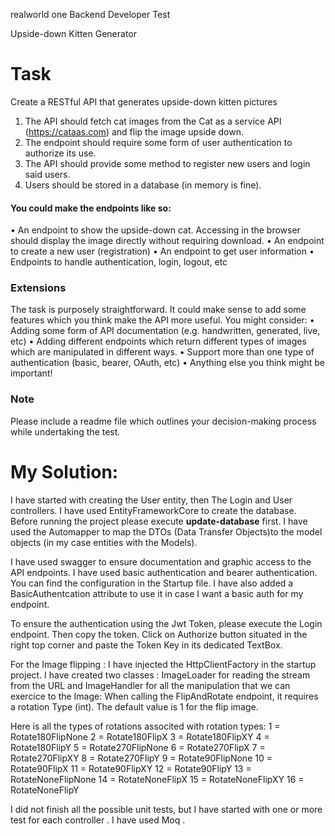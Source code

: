 realworld one Backend Developer Test

Upside-down Kitten Generator

# Task

Create a RESTful API that generates upside-down kitten pictures

1. The API should fetch cat images from the Cat as a service API (https://cataas.com) and flip the image upside down.
2. The endpoint should require some form of user authentication to authorize its use.
3. The API should provide some method to register new users and login said users.
4. Users should be stored in a database (in memory is fine).

#### You could make the endpoints like so:

• An endpoint to show the upside-down cat. Accessing in the browser should display the image directly without requiring download.
• An endpoint to create a new user (registration)
• An endpoint to get user information
• Endpoints to handle authentication, login, logout, etc

### Extensions

The task is purposely straightforward. It could make sense to add some features which you think make the API more useful. You might consider:
• Adding some form of API documentation (e.g. handwritten, generated, live, etc)
• Adding different endpoints which return different types of images which are manipulated in different ways.
• Support more than one type of authentication (basic, bearer, OAuth, etc)
• Anything else you think might be important!

### Note
Please include a readme file which outlines your decision-making process while undertaking the test.


# My Solution:

I have started with creating the User entity, then The Login and User controllers.
I have used EntityFrameworkCore to create the database.
Before running the project please execute **update-database** first.
I have used the Automapper to map the DTOs (Data Transfer Objects)to the model objects (in my case entities with the Models).

I have used swagger to ensure documentation and graphic access to the API endpoints.
I have used basic authentication and bearer authentication. You can find the configuration in the Startup file.
I have also added a BasicAuthentcation attribute to use it in case I want a basic auth for my endpoint.

To ensure the authentication using the Jwt Token, please execute the Login endpoint. Then copy the token. Click on Authorize button situated in the right top corner and paste the Token Key in its dedicated TextBox.

For the Image flipping :
I have injected the HttpClientFactory in the startup project.
I have created two classes : ImageLoader for reading the stream from the URL and ImageHandler for all the manipulation that we can exercice to the Image:
When calling the FlipAndRotate endpoint, it requires a rotation Type (int). The default value is 1 for the flip image.

Here is all the types of rotations associted with rotation types:
  1 = Rotate180FlipNone
  2 = Rotate180FlipX
  3 = Rotate180FlipXY
  4 = Rotate180FlipY
  5 = Rotate270FlipNone
  6 = Rotate270FlipX
  7 = Rotate270FlipXY
  8 = Rotate270FlipY
  9 = Rotate90FlipNone
  10 = Rotate90FlipX
  11 = Rotate90FlipXY
  12 = Rotate90FlipY
  13 = RotateNoneFlipNone
  14 = RotateNoneFlipX
  15 = RotateNoneFlipXY
  16 = RotateNoneFlipY
  
  I did not finish all the possible unit tests, but I have started with one or more test for each controller . I have used Moq .



